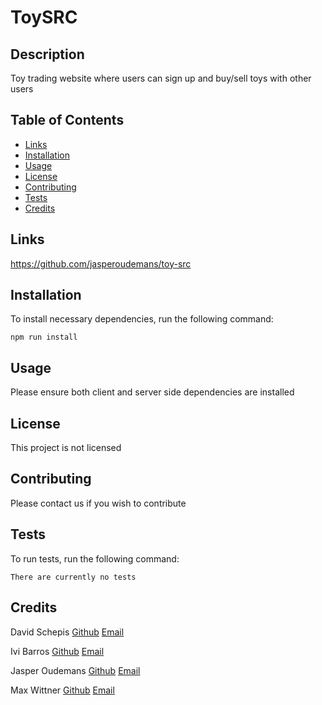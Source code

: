 # ToySRC

## Description
Toy trading website where users can sign up and buy/sell toys with other users

## Table of Contents

- [Links](#links)
- [Installation](#installation)
- [Usage](#usage)
- [License](#license)
- [Contributing](#contributing)
- [Tests](#tests)
- [Credits](#Credits)

 ## Links
https://github.com/jasperoudemans/toy-src


 ## Installation
To install necessary dependencies, run the following command:

```
npm run install
```

 ## Usage
Please ensure both client and server side dependencies are installed

 ## License
This project is not licensed

 ## Contributing
Please contact us if you wish to contribute

 ## Tests
To run tests, run the following command:

```
There are currently no tests
```

 ## Credits
David Schepis [Github](https://github.com/davidschepis) [Email](davids.developer@outlook.com)

Ivi Barros [Github](https://github.com/ibarros19) [Email](davids.developer@outlook.com)

Jasper Oudemans [Github](https://github.com/jasperoudemans) [Email](jasperoudemans@gmail.com)

Max Wittner [Github](https://github.com/lilslash) [Email](davids.developer@outlook.com)